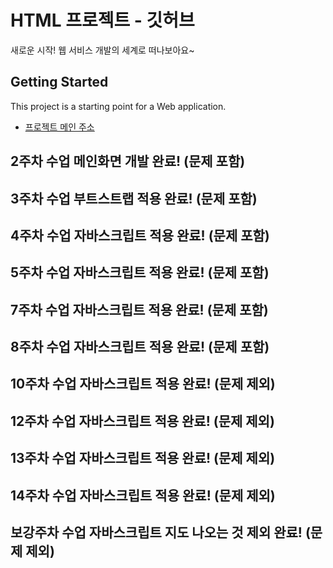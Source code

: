 # HTML 프로젝트 - 깃허브
새로운 시작! 웹 서비스 개발의 세계로 떠나보아요~
## Getting Started
This project is a starting point for a Web application.
- [프로젝트 메인 주소](https://github.com/minju806/java__1)
## 2주차 수업 메인화면 개발 완료! (문제 포함)
## 3주차 수업 부트스트랩 적용 완료! (문제 포함)
## 4주차 수업 자바스크립트 적용 완료! (문제 포함)
## 5주차 수업 자바스크립트 적용 완료! (문제 포함)

## 7주차 수업 자바스크립트 적용 완료! (문제 포함)
## 8주차 수업 자바스크립트 적용 완료! (문제 포함)

## 10주차 수업 자바스크립트 적용 완료! (문제 제외)

## 12주차 수업 자바스크립트 적용 완료! (문제 제외)
## 13주차 수업 자바스크립트 적용 완료! (문제 제외)
## 14주차 수업 자바스크립트 적용 완료! (문제 제외)
## 보강주차 수업 자바스크립트 지도 나오는 것 제외 완료! (문제 제외)
